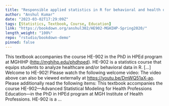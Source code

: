 ```yaml
---
title: "Responsible applied statistics in R for behavioral and health data (working title)"
author: "Anshul Kumar"
date: "2023-03-02T17:29:09Z"
tags: [Statistics, Textbook, Course, Education]
link: "https://bookdown.org/anshul302/HE902-MGHIHP-Spring2020/"
length_weight: "100%"
repo: "rstudio/bookdown-demo"
pinned: false
---
```


This textbook accompanies the course HE-902 in the PhD in HPEd program at MGHIHP (http://mghihp.edu/phdhped). HE-902 is a statistics course that equips students to analyze healthcare and/or behavioral data in R. [...] Welcome to HE-902! Please watch the following welcome video: The video above can also be viewed externally at https://youtu.be/DmWQ51aX-ao. Please additionally read the following items: This textbook accompanies the course HE-902—Advanced Statistical Modeling for Health Professions Education—in the PhD in HPEd program at MGH Institute of Health Professions. HE-902 is a ...
